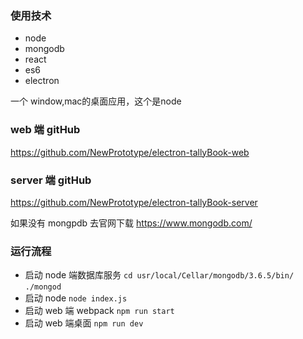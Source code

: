 ### 使用技术

- node
- mongodb
- react
- es6
- electron

一个 window,mac的桌面应用，这个是node

### web 端 gitHub

https://github.com/NewPrototype/electron-tallyBook-web

### server 端 gitHub

https://github.com/NewPrototype/electron-tallyBook-server

如果没有 mongpdb 去官网下载 https://www.mongodb.com/

### 运行流程

- 启动 node 端数据库服务 `cd usr/local/Cellar/mongodb/3.6.5/bin/` `./mongod`
- 启动 node `node index.js`
- 启动 web 端 webpack `npm run start`
- 启动 web 端桌面 `npm run dev`


